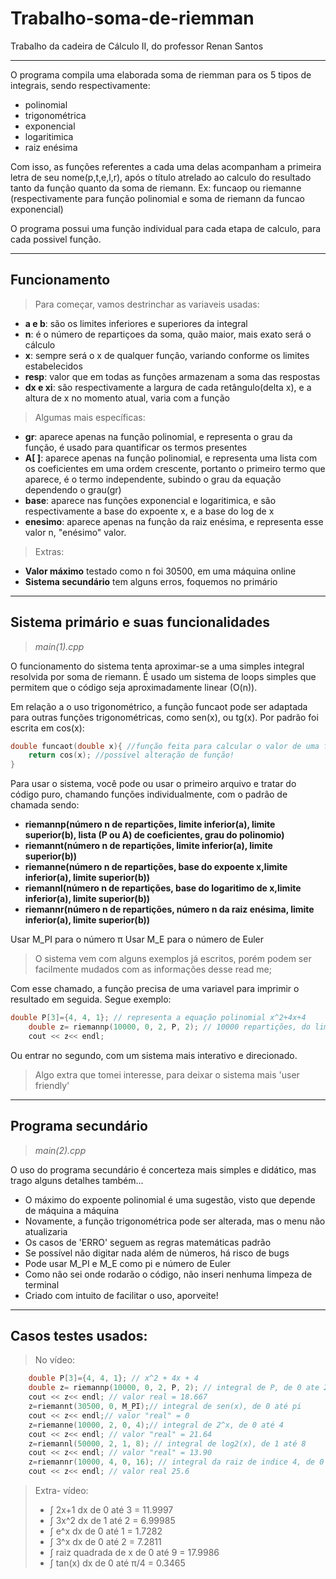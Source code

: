 # Trabalho-soma-de-riemman
Trabalho da cadeira de Cálculo II, do professor Renan Santos

-------------------------------------------------------------

O programa compila uma elaborada soma de riemman para os 5 tipos de integrais, sendo respectivamente:
- polinomial
- trigonométrica
- exponencial
- logaritimica
- raiz enésima

Com isso, as funções referentes a cada uma delas acompanham a primeira letra de seu nome(p,t,e,l,r), após o título atrelado ao calculo do resultado tanto da função quanto da soma de riemann. Ex: funcaop ou riemanne (respectivamente para função polinomial e soma de riemann da funcao exponencial)

O programa possui uma função individual para cada etapa de calculo, para cada possivel função.

-----------------------------------------------------------

## Funcionamento
> Para começar, vamos destrinchar as variaveis usadas:
* __a e b__: são os limites inferiores e superiores da integral
* __n__: é o número de repartiçoes da soma, quão maior, mais exato será o cálculo
* __x__: sempre será o x de qualquer função, variando conforme os limites estabelecidos
* __resp__: valor que em todas as funções armazenam a soma das respostas
* __dx e xi__: são respectivamente a largura de cada retângulo(delta x), e a altura de x no momento atual, varia com a função

> Algumas mais específicas:
* __gr__: aparece apenas na função polinomial, e representa o grau da função, é usado para quantificar os termos presentes
* __A[ ]__: aparece apenas na função polinomial, e representa uma lista com os coeficientes em uma ordem crescente, portanto o primeiro termo que aparece, é o termo independente, subindo o grau da equação dependendo o grau(gr)
* __base__: aparece nas funções exponencial e logaritimica, e são respectivamente a base do expoente x, e a base do log de x
* __enesimo__: aparece apenas na função da raiz enésima, e representa esse valor n, "enésimo" valor.

> Extras:
* __Valor máximo__ testado como n foi 30500, em uma máquina online
* __Sistema secundário__ tem alguns erros, foquemos no primário
---------------------------------------------------------

## Sistema primário e suas funcionalidades
> _main(1).cpp_

O funcionamento do sistema tenta aproximar-se a uma simples integral resolvida por soma de riemann. É usado um sistema de loops simples que permitem que o código seja aproximadamente linear (O(n)).

Em relação a o uso trigonométrico, a função funcaot pode ser adaptada para outras funções trigonométricas, como sen(x), ou tg(x). Por padrão foi escrita em cos(x):
```cpp
double funcaot(double x){ //função feita para calcular o valor de uma função trigonometrica
    return cos(x); //possível alteração de função!
}
```
Para usar o sistema, você pode ou usar o primeiro arquivo e tratar do código puro, chamando funções individualmente, com o padrão de chamada sendo:
* __riemannp(número n de repartições, limite inferior(a), limite superior(b), lista (P ou A) de coeficientes, grau do polinomio)__
* __riemannt(número n de repartições, limite inferior(a), limite superior(b))__
* __riemanne(número n de repartições, base do expoente x,limite inferior(a), limite superior(b))__
* __riemannl(número n de repartições, base do logaritimo de x,limite inferior(a), limite superior(b))__
* __riemannr(número n de repartições, número n da raiz enésima, limite inferior(a), limite superior(b))__

Usar M_PI para o número π
Usar M_E para o número de Euler

> O sistema vem com alguns exemplos já escritos, porém podem ser facilmente mudados com as informações desse read me;

Com esse chamado, a função precisa de uma variavel para imprimir o resultado em seguida. Segue exemplo:
```cpp
double P[3]={4, 4, 1}; // representa a equação polinomial x^2+4x+4
    double z= riemannp(10000, 0, 2, P, 2); // 10000 repartições, do limite inferior 0 até o superior 2, da lista P[ ], de grau 2
    cout << z<< endl;
```

Ou entrar no segundo, com um sistema mais interativo e direcionado.
> Algo extra que tomei interesse, para deixar o sistema mais 'user friendly'

----------------------------------------------------------

## Programa secundário
> _main(2).cpp_

O uso do programa secundário é concerteza mais simples e didático, mas trago alguns detalhes também...
* O máximo do expoente polinomial é uma sugestão, visto que depende de máquina a máquina
* Novamente, a função trigonométrica pode ser alterada, mas o menu não atualizaria
* Os casos de 'ERRO' seguem as regras matemáticas padrão
* Se possível não digitar nada além de números, há risco de bugs
* Pode usar M_PI e M_E como pi e número de Euler
* Como não sei onde rodarão o código, não inseri nenhuma limpeza de terminal
* Criado com intuito de facilitar o uso, aporveite!

-------------------------------------------------------------

## Casos testes usados:

> No vídeo:
```cpp
    double P[3]={4, 4, 1}; // x^2 + 4x + 4
    double z= riemannp(10000, 0, 2, P, 2); // integral de P, de 0 ate 2
    cout << z<< endl; // valor real = 18.667
    z=riemannt(30500, 0, M_PI);// integral de sen(x), de 0 até pi
    cout << z<< endl;// valor "real" = 0
    z=riemanne(10000, 2, 0, 4);// integral de 2^x, de 0 até 4
    cout << z<< endl; // valor "real" = 21.64
    z=riemannl(50000, 2, 1, 8); // integral de log2(x), de 1 até 8
    cout << z<< endl; // valor "real" = 13.90
    z=riemannr(10000, 4, 0, 16); // integral da raiz de indice 4, de 0 até 16
    cout << z<< endl; // valor real 25.6
```
> Extra- vídeo:
> 
> * ∫ 2x+1 dx de 0 até 3 = 11.9997
> * ∫ 3x^2 dx de 1 até 2 = 6.99985
> * ∫ e^x dx de 0 até 1 = 1.7282
> * ∫ 3^x dx de 0 até 2 = 7.2811
> * ∫ raiz quadrada de x de 0 até 9 = 17.9986
> * ∫ tan(x) dx de 0 até π/4 = 0.3465
>   

